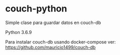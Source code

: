 # couch-python
Simple clase para guardar datos en couch-db

Python 3.6.9


Para instalar couch-db usando docker-compose ver: https://github.com/mauricio1499/couch-db
